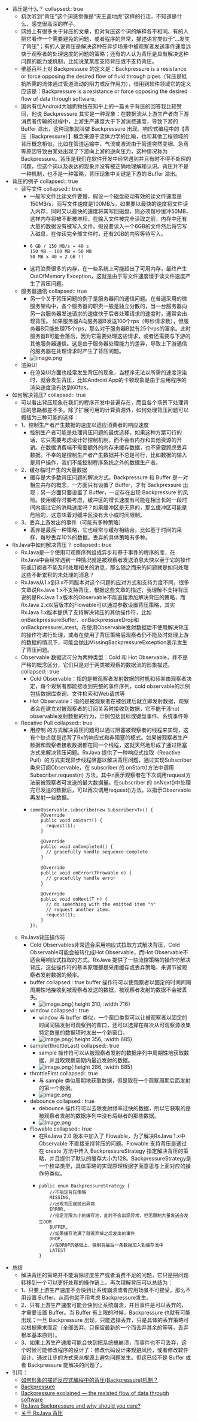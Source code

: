 - 背压是什么？
  collapsed:: true
	- 初次听到“背压”这个词感觉像是“天王盖地虎”这样的行话，不知道是什么，感觉很高深的样子。
	- 网络上有很多关于背压的文章，但对背压这个词的解释各不相同。有的人把它看作一个需要避免的问题，或者程序的异常，描述语言类似于“…发生了背压”；有的人说背压是解决这种在异步场景中被观察者发送事件速度远快于观察者的处理速度的问题的策略；还有的人认为背压是具有解决这种问题的能力或机制，比如说某某库支持背压或不支持背压。
	- 维基百科上对 Backpressure 的定义是：Backpressure is a resistance or force opposing the desired flow of fluid through pipes（背压是抵抗所需的流体通过管道流动的阻力或反作用力），借用到软件领域它的定义应该是：Backpressure is a resistance or force opposing the desired flow of data through software。
	- 国内有位Android大咖扔物线在知乎上的一篇关于背压的回答我比较赞同，他说 Backpressure 其实是一种现象：在数据流从上游生产者向下游消费者传输的过程中，上游生产速度大于下游消费速度，导致下游的 Buffer 溢出，这种现象就叫做 Backpressure 出现。响应式编程中的【背压（Backpressure）】概念来源于流体力学的比喻，也和其他工程领域的背压概念相似，比如在管道运输中，气流或液流由于管道突然变细、急弯等原因导致由某处出现了下游向上游的逆向压力，这种情况称为 Backpressure。背压是我们在软件开发中经常遇到并且有时不得不处理的问题，但这个词以及表达的现象并没有被正确地理解和认识。背压并不是一种机制，也不是一种策略，背压现象中关键是下游的 Buffer 溢出。
- 背压的例子
  collapsed:: true
	- 读写文件
	  collapsed:: true
		- 一般写文件比读文件要慢，假设一个磁盘驱动有效的读文件速度是150MB/s，而写文件速度是100MB/s，如果要以最快的速度将文件读入内存，同时又以最快的速度将其写回磁盘，则必须每秒缓冲50MB，这样内存将被不断被堆积，在输入文件被完全读取之前，内存中还有大量的数据没有被写入文件。假设要读入一个6GB的文件然后将它写入磁盘，在你读完全部文件时，还有2GB的内容等待写入。
		- ```
		  6 GB / 150 MB/s = 40 s
		  150 MB - 100 MB = 50 MB
		  50 MB x 40 = 2 GB !!
		  ```
		- 这将浪费很多的内存，在一些系统上可能超出了可用内存，最终产生OutOfMemory Exception，这就是由于写文件速度慢于读文件速度产生了背压问题。
	- 服务器通信
	  collapsed:: true
		- 另一个关于背压问题的例子是服务器间的通信问题。在普遍采用的微服务架构中，各个服务器的职责一般是独立分散的，当一台服务器向另一台服务器发送请求的速度快于后者处理请求的速度时，通常会出现背压。
		  如果服务器A向服务器B发送100个rps（每秒请求数），但服务器B只能处理75个rps，那么对于服务器B就有25个rps的富余。此时服务器B可能会落后，因为它需要处理这些请求，或者还需要与下游的其他服务器通信。这是由于服务器处理能力的差异，导致上下游通信的服务器在处理请求时产生了背压问题。
		- ![image.png](../assets/image_1684303669086_0.png)
	- 渲染UI
		- 在渲染UI方面也经常发生背压的现象，当程序无法以所需的速度渲染时，就会发生背压，比如Android App的卡顿现象是由于应用程序的渲染速度没有达到60fps。
- 如何解决背压?
  collapsed:: true
	- 可以看出背压现象在我们的程序开发中普遍存在，而且各个场景下处理背压的思路都差不多。除了扩展可用的计算资源外，如何处理背压问题可以概括为三种可能的选择：
	- 1、控制生产者产生数据的速度以适应消费者的响应速度
		- 控制生产者可能是处理背压问题的最优选择，如果这种方案可行的话，它只需要考虑设计好控制机制，而不会有内存和其他资源的开销。在数据消费端不需要额外的内存来缓存数据，也不需要顾虑丢弃数据。不幸的是控制生产者产生数据并不总是可行，比如数据的输入是用户操作，我们不能控制程序系统之外的数据生产者。
	- 2、缓存临时产生的大量数据
		- 缓存是大多数背压问题的解决方式。Backpressure 和 Buffer 是一对相生共存的概念，一方面只有设置了 Buffer，才有 Backpressure 出现；另一方面只要设置了 Buffer，一定存在出现 Backpressure 的风险。使用缓存时要考虑，缓冲区的增长速度有可能在相当长的一段时间内超过它的消耗速度吗？如果缓冲区是无界的，那么缓冲区可能是危险的，这意味着对缓冲区没有大小或时间限制。
	- 3、丢弃上游发出的事件（可能有多种策略）
		- 丢弃是最后一种策略，它也经常与缓存相结合。比如基于时间的采样，每秒丢弃10%的数据。丢弃的具体策略有多种。
- RxJava中如何解决背压？
  collapsed:: true
	- RxJava是一个使用可观察序列组成异步和基于事件的程序的库，在RxJava中会经常遇到一种情况就是被观察者发送消息太快以至于它的操作符或订阅者不能及时处理相关的消息，那么随之而来的问题就是如何处理这些不断累积的未处理的消息？
	- RxJava从1.x到3.x不同版本对这个问题的应对方式和支持力度不同，很多文章说RxJava 1.x不支持背压，根据这些文章的描述，我理解不支持背压说的是RxJava 1.x版本的Observable不能直接添加解决背压的策略，而RxJava 2.x以后版本的Flowable可以通过参数设置背压策略，其实RxJava 1.x版本提供了支持解决背压的其他操作符，比如onBackpressureBuffer、onBackpressureDrop和onBackpressureLatest。在使用Observable发射数据后不使用解决背压的操作符进行处理，或者在使用了背压策略后观察者仍不能及时处理上游的数据的情况下，可能会抛出MissingBackpressureException表示发生了背压问题。
	- Observable 数据流可分为两种类型：Cold 和 Hot Observable，并不是严格的概念区分，它们只是对于两类被观察的数据流的形象描述。
	  collapsed:: true
		- Cold Observable：指的是被观察者发射数据的时机和频率由观察者决定，每个观察者都能接收到完整的事件序列，cold observable的示例包括数据库查询、文件检索和Web请求等
		- Hot Observable：指的是被观察者在被创建后就立即发射数据，观察者会在建立对被观察者的订阅关系时接收到数据，它不能干涉hot observable发射数据的行为，示例包括鼠标或键盘事件、系统事件等
	- Recative Pull
	  collapsed:: true
		- 用控制 的方式解决背压问题可以通过阻塞被观察者的线程来实现，这有个缺点就是违背了Rx的响应式和非阻塞的模式。如果被观察者生产数据和观察者接收数据都在同一个线程，这就天然地形成了通过阻塞方式来解决背压问题。RxJava 提供了一种响应式拉取（Reactive Pull）的方式实现异步线程阻塞以解决背压问题，通过实现Subscriber类来订阅Observable，在 subscriber 的 onStart()方法中调用Subscriber.request(n) 方法，其中n表示观察者在下次调用request方法前被观察者可发送的最大数据量。在subscriber 的 onNext()中处理完已发送的数据后，可以再次调用request()方法，以指示Observable再发射一些数据。
		- ```
		  someObservable.subscribe(new Subscriber<T>() {
		      @Override
		      public void onStart() {
		        request(1);
		      }
		  
		      @Override
		      public void onCompleted() {
		        // gracefully handle sequence-complete
		      }
		  
		      @Override
		      public void onError(Throwable e) {
		        // gracefully handle error
		      }
		  
		      @Override
		      public void onNext(T n) {
		        // do something with the emitted item "n"
		        // request another item:
		        request(1);
		      }
		  });
		  
		  ```
	- RxJava背压操作符
		- Cold Observables非常适合采用响应式拉取方式解决背压，Cold Observable可能会被转化成Hot Observable，而Hot Observable不适合用响应式拉取的方式。RxJava 提供了一些流控策略的操作符解决背压，这些操作符的基本原理都是采用缓存或丢弃策略，来调节被观察者发射数据的频率。
		- buffer
		  collapsed:: true
		  buffer 操作符可以使观察者以固定的时间间隔周期性地接收到被观察者发送的数据，被观察者发射的数据不会被丢失。
			- ![image.png](../assets/image_1684303873890_0.png){:height 310, :width 716}
		- window
		  collapsed:: true
			- window 与 buffer 类似，一个窗口类型可以让被观察者以固定的时间间隔发射可观察到的窗口，还可以选择在每次从可观察源收集特定数量的数据项时发出一个新窗口。
			- ![image.png](../assets/image_1684303908176_0.png){:height 356, :width 685}
		- sample(throttleLast)
		  collapsed:: true
			- sample 操作符可以从被观察者发射的数据序列中周期性地获取数据，并且取观察周期内最近发射的数据。
			- ![image.png](../assets/image_1684303992386_0.png){:height 286, :width 685}
		- throttleFirst
		  collapsed:: true
			- 与 sample 类似周期地获取数据，但是取在一个观察周期后面发射的第一个数据。
			- ![image.png](../assets/image_1684304008101_0.png)
		- debounce
		  collapsed:: true
			- debounce 操作符可以去除发射频率过快的数据，所以它获取的是被观察者发射的数据序列中没有后继者的那些数据。
			- ![image.png](../assets/image_1684304025906_0.png)
		- Flowable
		  collapsed:: true
			- 在RxJava 2.0 版本中加入了 Flowable，为了解决RxJava 1.x中 Observable 不直接支持背压的问题。Flowable 支持背压是通过在 create 方法中传入 BackpressureStrategy 指定解决背压的策略，并且提供了默认的缓存大小为128。BackpressureStrategy是一个枚举类型，具体策略的实现原理根据字面意思与上面对应的操作符类似。
			- ```
			  public enum BackpressureStrategy {
			      //不指定背压策略
			      MISSING,
			      //出现背压就抛出异常
			      ERROR,
			      //指定无限大小的缓存池，此时不会出现异常，但无限制大量发送会发生OOM
			      BUFFER,
			      //如果缓存池满了就丢弃掉之后发出的事件
			      DROP,
			      //在DROP的基础上，强制将最后一条数据加入到缓存池中
			      LATEST
			  }
			  ```
- 总结
	- 解决背压的策略并不能消除过度生产或者消费不足的问题，它只是把问题转移到一个可以更好处理的操作链上。再次理解背压可以总结为：
	- 1、只要上游生产速度不会快到让系统崩溃或者应用场景不可接受，那么不用设置 Buffer，从而也就不用考虑 Backpressure发生。
	- 2、只有上游生产速度可能会快到让系统崩溃，并且事件是可以丢弃的，才需要设置 Buffer。当 Buffer 有上限的时候，Backpressure 也就有可能出现；一旦 Backpressure 出现，只能选择丢弃，只是具体的丢弃策略可以根据需求而定（全部丢弃、只保留最新的一个而丢弃其余的等等，丢弃根本基本原则）。
	- 3、如果上游生产速度可能会快到把系统搞崩溃，而事件也不可丢弃，这个时候可能修改程序的设计了：修改代码设计来规避风险，或者修改软件设计、通过让步的方式来从根源上避免问题发生。但这已经不是 Buffer 或者 Backpressure 能解决的问题了。
- 引用：
	- [如何形象的描述反应式编程中的背压(Backpressure)机制？](https://www.zhihu.com/question/49618581)
	- [Backpressure](https://github.com/ReactiveX/RxJava/wiki/Backpressure)
	- [Backpressure explained — the resisted flow of data through software](https://medium.com/@jayphelps/backpressure-explained-the-flow-of-data-through-software-2350b3e77ce7)
	- [RxJava Backpressure and why should you care?](https://proandroiddev.com/rxjava-backpressure-and-why-you-should-care-369c5242c9e6)
	- [关于 RxJava 背压](https://juejin.cn/post/6844903473016733710)